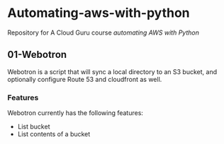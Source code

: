 # Automating-aws-with-python

Repository for A Cloud Guru course *automating AWS with Python*

## 01-Webotron

Webotron is a script that will sync a local directory to an S3 bucket, and optionally configure Route 53 and cloudfront as well.

### Features

Webotron currently has the following features:

- List bucket
- List contents of a bucket
